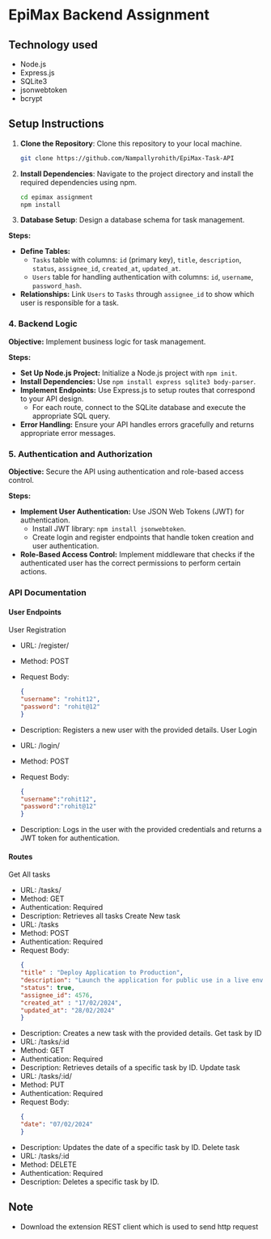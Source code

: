 # EpiMax Backend Assignment 

## Technology used

- Node.js
- Express.js
- SQLite3
- jsonwebtoken
- bcrypt

## Setup Instructions

1. **Clone the Repository**: Clone this repository to your local machine.

   ```bash
   git clone https://github.com/Nampallyrohith/EpiMax-Task-API

2. **Install Dependencies**: Navigate to the project directory and install the required dependencies using npm.

    ```bash
    cd epimax assignment
    npm install

3. **Database Setup**: Design a database schema for task management.

**Steps:**

- **Define Tables:**
    - `Tasks` table with columns: `id` (primary key), `title`, `description`, `status`, `assignee_id`, `created_at`, `updated_at`.
    - `Users` table for handling authentication with columns: `id`, `username`, `password_hash`.
- **Relationships:** Link `Users` to `Tasks` through `assignee_id` to show which user is responsible for a task.

### 4. Backend Logic

**Objective:** Implement business logic for task management.

**Steps:**

- **Set Up Node.js Project:** Initialize a Node.js project with `npm init`.
- **Install Dependencies:** Use `npm install express sqlite3 body-parser`.
- **Implement Endpoints:** Use Express.js to setup routes that correspond to your API design.
    - For each route, connect to the SQLite database and execute the appropriate SQL query.
- **Error Handling:** Ensure your API handles errors gracefully and returns appropriate error messages.

### 5. Authentication and Authorization

**Objective:** Secure the API using authentication and role-based access control.

**Steps:**

- **Implement User Authentication:** Use JSON Web Tokens (JWT) for authentication.
    - Install JWT library: `npm install jsonwebtoken`.
    - Create login and register endpoints that handle token creation and user authentication.
- **Role-Based Access Control:** Implement middleware that checks if the authenticated user has the correct permissions to perform certain actions.


### API Documentation
#### User Endpoints
User Registration
 - URL: /register/
 - Method: POST
 - Request Body:
    ```json
    {
    "username": "rohit12",
    "password": "rohit@12"
    }

 - Description: Registers a new user with the provided details.
User Login

 - URL: /login/
 - Method: POST
 - Request Body:
    ```json
    {
    "username":"rohit12",
    "password":"rohit@12"
    }

 - Description: Logs in the user with the provided credentials and returns a JWT token for authentication.
#### Routes
Get All tasks 
 - URL: /tasks/
 - Method: GET
 - Authentication: Required
 - Description: Retrieves all tasks
Create New task
 - URL: /tasks
 - Method: POST
 - Authentication: Required
 - Request Body:
    ```json
    {
    "title" : "Deploy Application to Production",
    "description": "Launch the application for public use in a live environment.",
    "status": true,
    "assignee_id": 4576,
    "created_at" : "17/02/2024",
    "updated_at": "28/02/2024"
    }
 - Description: Creates a new task with the provided details.
Get task by ID
 - URL: /tasks/:id
 - Method: GET
 - Authentication: Required
 - Description: Retrieves details of a specific task by ID.
Update task 
 - URL: /tasks/:id/
 - Method: PUT
 - Authentication: Required
 - Request Body:
    ```json
    {
    "date": "07/02/2024"
    }
 - Description: Updates the date of a specific task by ID.
Delete task
 - URL: /tasks/:id
 - Method: DELETE
 - Authentication: Required
 - Description: Deletes a specific task by ID.



## **Note**
 - Download the extension REST client which is used to send http request